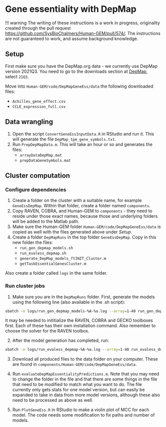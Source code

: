 # Gene essentiality with DepMap

!!! warning
    The writing of these instructions is a work in progress, originality created through the pull request https://github.com/SysBioChalmers/Human-GEM/pull/574/. The instructions are not guaranteed to work, and assume background knowledge.

## Setup

First make sure you have the DepMap.org data - we currently use DepMap version 2021Q3. You need to go to the downloads section at [DepMap](https://depmap.org/portal/download/all/), select `21Q3`.

Move into `Human-GEM/code/DepMapGeneEss/data` the following downloaded files:

- `Achilles_gene_effect.csv`
- `CCLE_expression_full.csv`

## Data wrangling

1. Open the script `ConvertGeneEssInputData.R` in RStudio and run it. This will generate the file `DepMap_tpm_gene_symbols.txt`.
2. Run `PrepDepMapData.m`. This will take an hour or so and generates the files:
    - `arrayDataDepMap.mat`
    - `prepDataGeneSymbols.mat`


## Cluster computation

### Configure dependencies

1. Create a folder on the cluster with a suitable name, for example `GeneEssDepMap`. Within that folder, create a folder named `components`.
2. Copy RAVEN, COBRA, and Human-GEM to `components` - they need to reside under those exact names, because those and underlying folders will be added to the Matlab path.
3. Make sure the Human-GEM folder `Human-GEM/code/DepMapGeneEss/data` is copied as well with the files generated above under _Setup_.
4. Create a folder `DepMapRuns` in the top folder `GeneEssDepMap`. Copy in this new folder the files:
    - `run_gen_depmap_models.sh`
    - `run_evaless_depmap.sh`
    - `generate_DepMap_models_ftINIT_Cluster.m`
    - `getTaskEssentialGenesCluster.m`

Also create a folder called `logs` in the same folder.

### Run cluster jobs

1. Make sure you are in the `DepMapRuns` folder. First, generate the models using the following line (also available in the .sh script):

```bash
sbatch -o logs/run_gen_depmap_models-%A-%a.log --array=1-40 run_gen_depmap_models.sh
```

It may be needed to inititialize the RAVEN, COBRA and GECKO toolboxes first. Each of these has their own installation command. Also remember to choose the solver for the RAVEN toolbox.

2. After the model generation has completed, run:

```bash
sbatch -o logs/run_evaless_depmap-%A-%a.log --array=1-40 run_evaless_depmap.sh
```

3. Download all produced files to the data folder on your computer. These are found in `components/Human-GEM/code/DepMapGeneEss/data`.

4. Run `evaluateDepMapEssentialityPredictions.m`. Note that you may need to change the folder in the file and that there are some things in the file that need to be modified to match what you want to do. The file currently only gets stats for one model version, but can easily be expanded to take in data from more model versions, although these also need to be processed as above as well.

5. Run `PlotGeneEss.R` in RStudio to make a violin plot of MCC for each model. The code needs some modification to fix paths and number of models.
